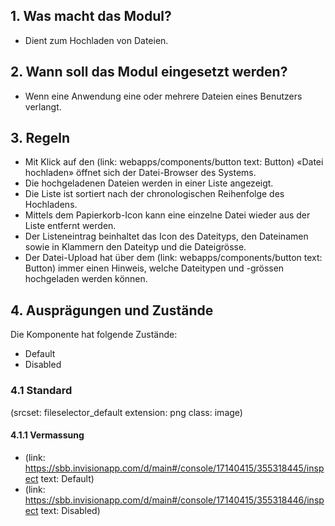 ## 1. Was macht das Modul? 
* Dient zum Hochladen von Dateien.

## 2. Wann soll das Modul eingesetzt werden? 
* Wenn eine Anwendung eine oder mehrere Dateien eines Benutzers verlangt.

## 3. Regeln 
* Mit Klick auf den (link: webapps/components/button text: Button) «Datei hochladen» öffnet sich der Datei-Browser des Systems.
* Die hochgeladenen Dateien werden in einer Liste angezeigt.
* Die Liste ist sortiert nach der chronologischen Reihenfolge des Hochladens.
* Mittels dem Papierkorb-Icon kann eine einzelne Datei wieder aus der Liste entfernt werden.
* Der Listeneintrag beinhaltet das Icon des Dateityps, den Dateinamen sowie in Klammern den Dateityp und die Dateigrösse.
* Der Datei-Upload hat über dem (link: webapps/components/button text: Button) immer einen Hinweis, welche Dateitypen und -grössen hochgeladen werden können.

## 4. Ausprägungen und Zustände 
Die Komponente hat folgende Zustände:
* Default
* Disabled

### 4.1 Standard
(srcset: fileselector_default extension: png class: image)

#### 4.1.1 Vermassung
*   (link: https://sbb.invisionapp.com/d/main#/console/17140415/355318445/inspect text: Default)
*   (link: https://sbb.invisionapp.com/d/main#/console/17140415/355318446/inspect text: Disabled)